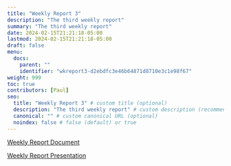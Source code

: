 ```yaml
---
title: "Weekly Report 3"
description: "The third weekly report"
summary: "The third weekly report"
date: 2024-02-15T21:21:18-05:00
lastmod: 2024-02-15T21:21:18-05:00
draft: false
menu:
  docs:
    parent: ""
    identifier: "wkreport3-d2ebdfc3e46b64871d8710e3c1e98f67"
weight: 999
toc: true
contributors: [Paul]
seo:
  title: "Weekly Report 3" # custom title (optional)
  description: "The third weekly report" # custom description (recommended)
  canonical: "" # custom canonical URL (optional)
  noindex: false # false (default) or true
---
```


[Weekly Report Document](/pdfs/Weekly_Report_3.pdf)

[Weekly Report Presentation](/pptxs/Weekly_Report_3.pptx)
